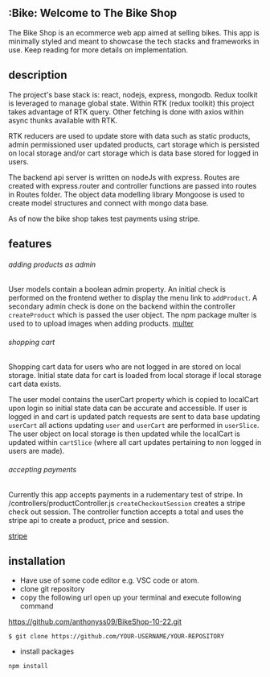 ## :Bike: Welcome to The Bike Shop

The Bike Shop is an ecommerce web app aimed at selling bikes. This app is minimally styled and meant to showcase the tech stacks and frameworks in use. Keep reading for more details on implementation.

## description

The project's base stack is: react, nodejs, express, mongodb.
Redux toolkit is leveraged to manage global state. Within RTK (redux toolkit) this project takes advantage of RTK query.
Other fetching is done with axios within async thunks available with RTK.

RTK reducers are used to update store with data such as static products, admin permissioned user updated products, cart storage which is persisted on local storage and/or cart storage which is data base stored for logged in users.

The backend api server is written on nodeJs with express. Routes are created with express.router and controller functions are passed into routes in Routes folder.
The object data modelling library Mongoose is used to create model structures and connect with mongo data base.

As of now the bike shop takes test payments using stripe.

## features

###### adding products as admin

User models contain a boolean admin property. An initial check is performed on the frontend wether to display the menu link to `addProduct`. A secondary admin check is done on the backend within the controller `createProduct` which is passed the user object.
The npm package multer is used to to upload images when adding products.
[multer](https://www.npmjs.com/package/multer)

###### shopping cart

Shopping cart data for users who are not logged in are stored on local storage. Initial state data for cart is loaded from local storage if local storage cart data exists.

The user model contains the userCart property which is copied to localCart upon login so initial state data can be accurate and accessible. If user is logged in and cart is updated patch requests are sent to data base updating `userCart` all actions updating `user` and `userCart` are performed in `userSlice`. The user object on local storage is then updated while the localCart is updated within `cartSlice` (where all cart updates pertaining to non logged in users are made).

###### accepting payments

Currently this app accepts payments in a rudementary test of stripe. In /controllers/productController.js `createCheckoutSession` creates a stripe check out session. The controller function accepts a total and uses the stripe api to create a product, price and session.

[stripe](https://stripe.com/payments/checkout)

## installation

- Have use of some code editor e.g. VSC code or atom.
- clone git repository
- copy the following url open up your terminal and execute following command

https://github.com/anthonyss09/BikeShop-10-22.git

`$ git clone https://github.com/YOUR-USERNAME/YOUR-REPOSITORY`

- install packages

`npm install`
